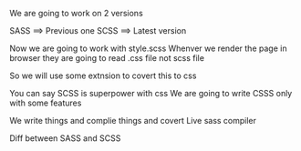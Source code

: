 We are going to work on 2 versions

SASS ==> Previous one
SCSS ==> Latest version

Now we are going to work with style.scss
Whenver we render the page in browser they are going to read .css file not scss file

So  we will use some extnsion to covert this to css

You can say SCSS is superpower with css
We are going to write CSSS only with some features

We write things and complie things and covert
 Live sass compiler

Diff between SASS and SCSS

